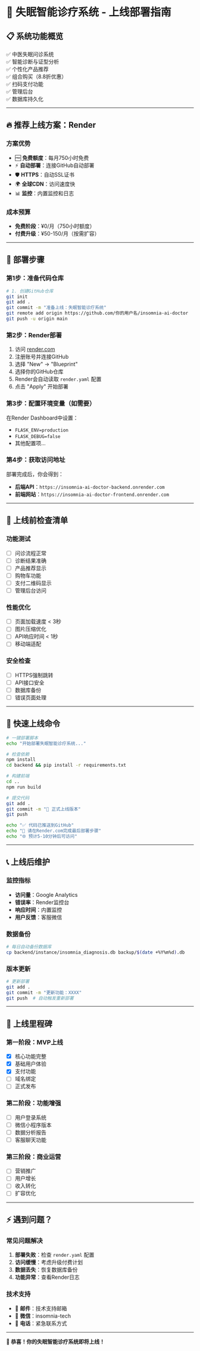 # 🚀 失眠智能诊疗系统 - 上线部署指南

## 📋 系统功能概览
✅ 中医失眠问诊系统  
✅ 智能诊断与证型分析  
✅ 个性化产品推荐  
✅ 组合购买（8.8折优惠）  
✅ 扫码支付功能  
✅ 管理后台  
✅ 数据库持久化  

---

## 🔥 推荐上线方案：Render

### **方案优势**
- 🆓 **免费额度**：每月750小时免费
- ⚡ **自动部署**：连接GitHub自动部署
- 🛡️ **HTTPS**：自动SSL证书
- 🌍 **全球CDN**：访问速度快
- 📊 **监控**：内置监控和日志

### **成本预算**
- **免费阶段**：¥0/月（750小时额度）
- **付费升级**：¥50-150/月（按需扩容）

---

## 📝 部署步骤

### **第1步：准备代码仓库**
```bash
# 1. 创建GitHub仓库
git init
git add .
git commit -m "准备上线：失眠智能诊疗系统"
git remote add origin https://github.com/你的用户名/insomnia-ai-doctor
git push -u origin main
```

### **第2步：Render部署**
1. 访问 [render.com](https://render.com)
2. 注册账号并连接GitHub
3. 选择 "New" → "Blueprint" 
4. 选择你的GitHub仓库
5. Render会自动读取 `render.yaml` 配置
6. 点击 "Apply" 开始部署

### **第3步：配置环境变量（如需要）**
在Render Dashboard中设置：
- `FLASK_ENV=production`
- `FLASK_DEBUG=false`
- 其他配置项...

### **第4步：获取访问地址**
部署完成后，你会得到：
- **后端API**：`https://insomnia-ai-doctor-backend.onrender.com`
- **前端网站**：`https://insomnia-ai-doctor-frontend.onrender.com`

---

## 🔧 上线前检查清单

### **功能测试**
- [ ] 问诊流程正常
- [ ] 诊断结果准确
- [ ] 产品推荐显示
- [ ] 购物车功能
- [ ] 支付二维码显示
- [ ] 管理后台访问

### **性能优化**
- [ ] 页面加载速度 < 3秒
- [ ] 图片压缩优化
- [ ] API响应时间 < 1秒
- [ ] 移动端适配

### **安全检查**
- [ ] HTTPS强制跳转
- [ ] API接口安全
- [ ] 数据库备份
- [ ] 错误页面处理

---

## 🚀 快速上线命令

```bash
# 一键部署脚本
echo "开始部署失眠智能诊疗系统..."

# 检查依赖
npm install
cd backend && pip install -r requirements.txt

# 构建前端
cd ..
npm run build

# 提交代码
git add .
git commit -m "🚀 正式上线版本"
git push

echo "✅ 代码已推送到GitHub"
echo "🔔 请在Render.com完成最后部署步骤"
echo "🌐 预计5-10分钟后可访问"
```

---

## 📞 上线后维护

### **监控指标**
- **访问量**：Google Analytics
- **错误率**：Render监控台
- **响应时间**：内置监控
- **用户反馈**：客服微信

### **数据备份**
```bash
# 每日自动备份数据库
cp backend/instance/insomnia_diagnosis.db backup/$(date +%Y%m%d).db
```

### **版本更新**
```bash
# 更新部署
git add .
git commit -m "更新功能：XXXX"
git push  # 自动触发重新部署
```

---

## 🎯 上线里程碑

### **第一阶段：MVP上线**
- [x] 核心功能完整
- [x] 基础用户体验
- [x] 支付功能
- [ ] 域名绑定
- [ ] 正式发布

### **第二阶段：功能增强**
- [ ] 用户登录系统
- [ ] 微信小程序版本
- [ ] 数据分析报告
- [ ] 客服聊天功能

### **第三阶段：商业运营**
- [ ] 营销推广
- [ ] 用户增长
- [ ] 收入转化
- [ ] 扩容优化

---

## ⚡ 遇到问题？

### **常见问题解决**
1. **部署失败**：检查 `render.yaml` 配置
2. **访问缓慢**：考虑升级付费计划
3. **数据丢失**：恢复数据库备份
4. **功能异常**：查看Render日志

### **技术支持**
- 📧 **邮件**：技术支持邮箱
- 💬 **微信**：insomnia-tech
- 📱 **电话**：紧急联系方式

---

**🎉 恭喜！你的失眠智能诊疗系统即将上线！**